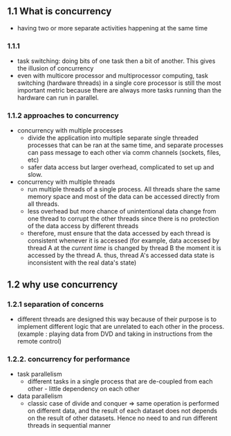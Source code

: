 ## 1.1 What is concurrency
- having two or more separate activities happening at the same time
### 1.1.1
- task switching: doing bits of one task then a bit of another. This gives the illusion of concurrency
- even with multicore processor and multiprocessor computing, task switching (hardware threads) in a single core processor is still the most important metric because there are always more tasks running than the hardware can run in parallel.


### 1.1.2 approaches to concurrency
- concurrency with multiple processes
  - divide the application into multiple separate single threaded processes that can be ran at the same time, and separate processes can pass message to each other via comm channels (sockets, files, etc) 
  - safer data access but larger overhead, complicated to set up and slow.
- concurrency with multiple threads
  - run multiple threads of a single process. All threads share the same memory space and most of the data can be accessed directly from all threads.
  - less overhead but more chance of unintentional data change from one thread to corrupt the other threads since there is no protection of the data access by different threads
  - therefore, must ensure that the data accessed by each thread is consistent whenever it is accessed (for example, data accessed by thread A at the *current time* is changed by thread B the moment it is accessed by the thread A. thus, thread A's accessed data state is inconsistent with the real data's state)
  
## 1.2 why use concurrency
### 1.2.1 separation of concerns
- different threads are designed this way because of their purpose is to implement different logic that are unrelated to each other in the process. (example : playing data from DVD and taking in instructions from the remote control)
### 1.2.2. concurrency for performance
- task parallelism
  - different tasks in a single process that are de-coupled from each other - little dependency on each other
- data parallelism
  - classic case of divide and conquer => same operation is performed on different data, and the result of each dataset does not depends on the result of other datasets. Hence no need to and run different threads in sequential manner
  
